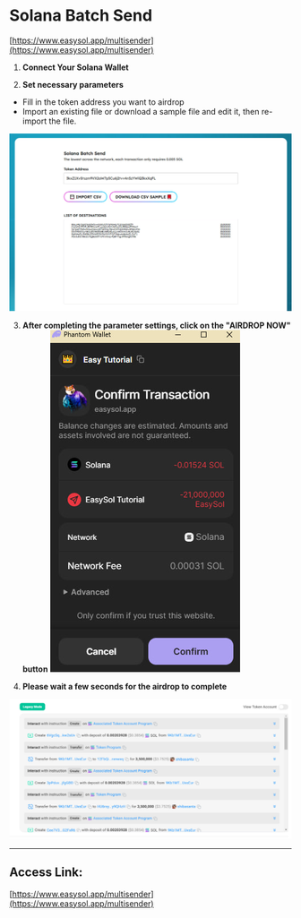 # Solana Batch Send

[https://www.easysol.app/multisender](https://www.easysol.app/multisender)

1. **Connect Your Solana Wallet**

2. **Set necessary parameters**
- Fill in the token address you want to airdrop
- Import an existing file or download a sample file and edit it, then re-import the file.

![Image 1](images/1.jpg)

3. **After completing the parameter settings, click on the "AIRDROP NOW" button**
![Image 2](images/2.Jpg)

4. **Please wait a few seconds for the airdrop to complete**

![Image 2](images/3.jpg)

---

## Access Link:
[https://www.easysol.app/multisender](https://www.easysol.app/multisender)
